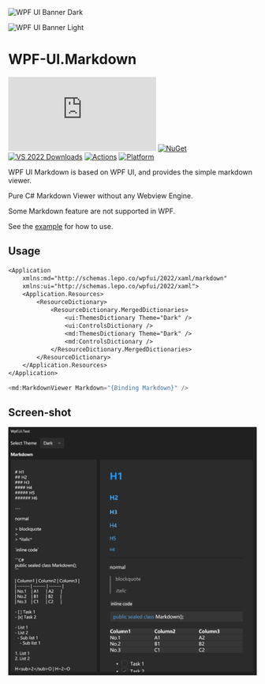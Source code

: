 ![WPF UI Banner Dark](https://user-images.githubusercontent.com/13592821/174165081-9c62d188-ecb6-4200-abd8-419afbaf32c2.png#gh-dark-mode-only)

![WPF UI Banner Light](https://user-images.githubusercontent.com/13592821/174165388-921c4745-90ed-4396-9a4b-9c86478f7447.png#gh-light-mode-only)

# WPF-UI.Markdown

[![GitHub license](https://img.shields.io/github/license/emako/wpfui.markdown)](https://github.com/emako/wpfui.markdown/blob/master/LICENSE) [![NuGet](https://img.shields.io/nuget/v/WPF-UI.Markdown.svg)](https://nuget.org/packages/WPF-UI.Markdown) [![VS 2022 Downloads](https://img.shields.io/visual-studio-marketplace/i/lepo.WPF-UI?label=vs-2022)](https://marketplace.visualstudio.com/items?itemName=lepo.WPF-UI) [![Actions](https://github.com/emako/wpfui.markdown/actions/workflows/library.nuget.yml/badge.svg)](https://github.com/emako/wpfui.markdown/actions/workflows/library.nuget.yml) [![Platform](https://img.shields.io/badge/platform-Windows-blue?logo=windowsxp&color=1E9BFA)](https://dotnet.microsoft.com/zh-cn/download/dotnet/latest/runtime)

WPF UI Markdown is based on WPF UI, and provides the simple markdown viewer.

Pure C# Markdown Viewer without any Webview Engine.

Some Markdown feature are not supported in WPF.

See the [example](src/Wpf.Ui.Markdown/) for how to use.

## Usage

```xaml
<Application
    xmlns:md="http://schemas.lepo.co/wpfui/2022/xaml/markdown"
    xmlns:ui="http://schemas.lepo.co/wpfui/2022/xaml">
    <Application.Resources>
        <ResourceDictionary>
            <ResourceDictionary.MergedDictionaries>
                <ui:ThemesDictionary Theme="Dark" />
                <ui:ControlsDictionary />
                <md:ThemesDictionary Theme="Dark" />
                <md:ControlsDictionary />
            </ResourceDictionary.MergedDictionaries>
        </ResourceDictionary>
    </Application.Resources>
</Application>
```

```c#
<md:MarkdownViewer Markdown="{Binding Markdown}" />
```

## Screen-shot

![image-20240913172834279](assets/image-20240913172834279.png)